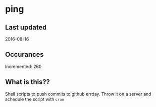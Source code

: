 # ping

## Last updated
2016-08-16

## Occurances
Incremented: 260

## What is this?? 
Shell scripts to push commits to github errday. Throw it on a server and schedule the script with `cron`
